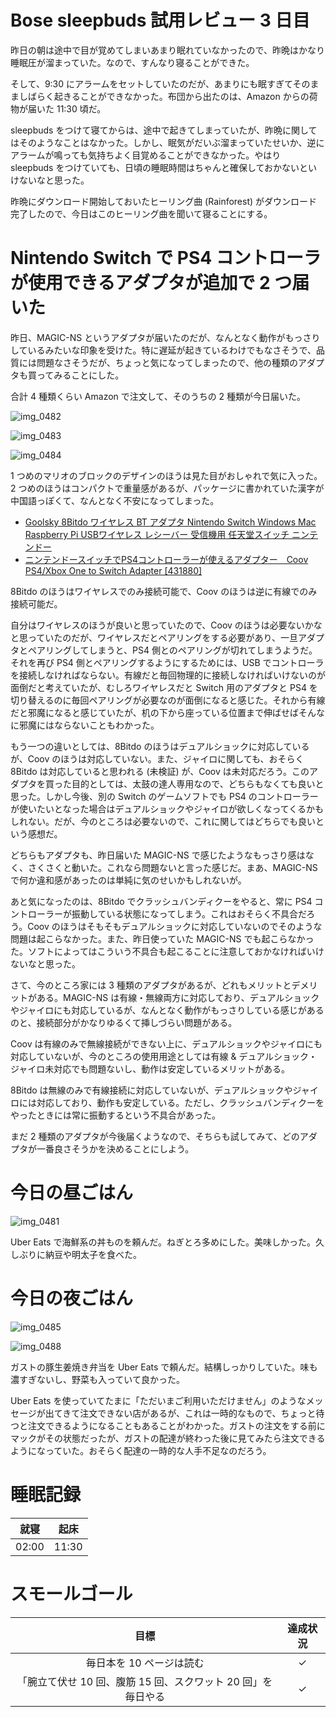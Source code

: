# Bose sleepbuds 試用レビュー 3 日目
昨日の朝は途中で目が覚めてしまいあまり眠れていなかったので、昨晩はかなり睡眠圧が溜まっていた。なので、すんなり寝ることができた。

そして、9:30 にアラームをセットしていたのだが、あまりにも眠すぎてそのまましばらく起きることができなかった。布団から出たのは、Amazon からの荷物が届いた 11:30 頃だ。

sleepbuds をつけて寝てからは、途中で起きてしまっていたが、昨晩に関してはそのようなことはなかった。しかし、眠気がだいぶ溜まっていたせいか、逆にアラームが鳴っても気持ちよく目覚めることができなかった。やはり sleepbuds をつけていても、日頃の睡眠時間はちゃんと確保しておかないといけないなと思った。

昨晩にダウンロード開始しておいたヒーリング曲 (Rainforest) がダウンロード完了したので、今日はこのヒーリング曲を聞いて寝ることにする。

# Nintendo Switch で PS4 コントローラが使用できるアダプタが追加で 2 つ届いた
昨日、MAGIC-NS というアダプタが届いたのだが、なんとなく動作がもっさりしているみたいな印象を受けた。特に遅延が起きているわけでもなさそうで、品質には問題なさそうだが、ちょっと気になってしまったので、他の種類のアダプタも買ってみることにした。

合計 4 種類くらい Amazon で注文して、そのうちの 2 種類が今日届いた。

![img_0482](/images/2018/12/img_0482.jpg)

![img_0483](/images/2018/12/img_0483.jpg)

![img_0484](/images/2018/12/img_0484.jpg)

1 つめのマリオのブロックのデザインのほうは見た目がおしゃれで気に入った。2 つめのほうはコンパクトで重量感があるが、パッケージに書かれていた漢字が中国語っぽくて、なんとなく不安になってしまった。

- [Goolsky 8Bitdo ワイヤレス BT アダプタ Nintendo Switch Windows Mac Raspberry Pi USBワイヤレス レシーバー 受信機用 任天堂スイッチ ニンテンドー](https://www.amazon.co.jp/gp/product/B07BMT6CL4)
- [ニンテンドースイッチでPS4コントローラーが使えるアダプター　Coov PS4/Xbox One to Switch Adapter [431880]](https://www.amazon.co.jp/gp/product/B07518KKKS)

8Bitdo のほうはワイヤレスでのみ接続可能で、Coov のほうは逆に有線でのみ接続可能だ。

自分はワイヤレスのほうが良いと思っていたので、Coov のほうは必要ないかなと思っていたのだが、ワイヤレスだとペアリングをする必要があり、一旦アダプタとペアリングしてしまうと、PS4 側とのペアリングが切れてしまうようだ。それを再び PS4 側とペアリングするようにするためには、USB でコントローラを接続しなければならない。有線だと毎回物理的に接続しなければいけないのが面倒だと考えていたが、むしろワイヤレスだと Switch 用のアダプタと PS4 を切り替えるのに毎回ペアリングが必要なのが面倒になると感じた。それから有線だと邪魔になると感じていたが、机の下から座っている位置まで伸ばせばそんなに邪魔にはならないこともわかった。

もう一つの違いとしては、8Bitdo のほうはデュアルショックに対応しているが、Coov のほうは対応していない。また、ジャイロに関しても、おそらく 8Bitdo は対応していると思われる (未検証) が、Coov は未対応だろう。このアダプタを買った目的としては、太鼓の達人専用なので、どちらもなくても良いと思った。しかし今後、別の Switch のゲームソフトでも PS4 のコントローラーが使いたいとなった場合はデュアルショックやジャイロが欲しくなってくるかもしれない。だが、今のところは必要ないので、これに関してはどちらでも良いという感想だ。

どちらもアダプタも、昨日届いた MAGIC-NS で感じたようなもっさり感はなく、さくさくと動いた。これなら問題ないと言った感じだ。まあ、MAGIC-NS で何か違和感があったのは単純に気のせいかもしれないが。

あと気になったのは、8Bitdo でクラッシュバンディクーをやると、常に PS4 コントローラーが振動している状態になってしまう。これはおそらく不具合だろう。Coov のほうはそもそもデュアルショックに対応していないのでそのような問題は起こらなかった。また、昨日使っていた MAGIC-NS でも起こらなかった。ソフトによってはこういう不具合も起こることに注意しておかなければいけないなと思った。

さて、今のところ家には 3 種類のアダプタがあるが、どれもメリットとデメリットがある。MAGIC-NS は有線・無線両方に対応しており、デュアルショックやジャイロにも対応しているが、なんとなく動作がもっさりしている感じがあるのと、接続部分がかなりゆるくて挿しづらい問題がある。

Coov は有線のみで無線接続ができない上に、デュアルショックやジャイロにも対応していないが、今のところの使用用途としては有線 & デュアルショック・ジャイロ未対応でも問題ないし、動作は安定しているメリットがある。

8Bitdo は無線のみで有線接続に対応していないが、デュアルショックやジャイロには対応しており、動作も安定している。ただし、クラッシュバンディクーをやったときには常に振動するという不具合があった。

まだ 2 種類のアダプタが今後届くようなので、そちらも試してみて、どのアダプタが一番良さそうかを決めることにしよう。

# 今日の昼ごはん
![img_0481](/images/2018/12/img_0481.jpg)

Uber Eats で海鮮系の丼ものを頼んだ。ねぎとろ多めにした。美味しかった。久しぶりに納豆や明太子を食べた。

# 今日の夜ごはん
![img_0485](/images/2018/12/img_0485.jpg)

![img_0488](/images/2018/12/img_0488.jpg)

ガストの豚生姜焼き弁当を Uber Eats で頼んだ。結構しっかりしていた。味も濃すぎないし、野菜も入っていて良かった。

Uber Eats を使っていてたまに「ただいまご利用いただけません」のようなメッセージが出てきて注文できない店があるが、これは一時的なもので、ちょっと待つと注文できるようになることもあることがわかった。ガストの注文をする前にマックがその状態だったが、ガストの配達が終わった後に見てみたら注文できるようになっていた。おそらく配達の一時的な人手不足なのだろう。

# 睡眠記録
| 就寝 | 起床 |
|:---:|:---:|
| 02:00 | 11:30 |

# スモールゴール
| 目標 | 達成状況 |
|:---:|:---:|
| 毎日本を 10 ページは読む | ✓ |
| 「腕立て伏せ 10 回、腹筋 15 回、スクワット 20 回」を毎日やる | ✓ |
